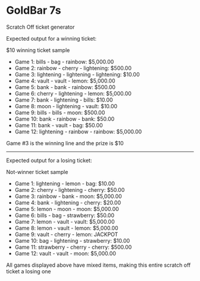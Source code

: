 # GoldBar 7s
Scratch Off ticket generator

Expected output for a winning ticket:

$10 winning ticket sample
- Game 1: bills - bag - rainbow: $5,000.00
- Game 2: rainbow - cherry - lightening: $500.00
- Game 3: lightening - lightening - lightening: $10.00
- Game 4: vault - vault - lemon: $5,000.00
- Game 5: bank - bank - rainbow: $500.00
- Game 6: cherry - lightening - lemon: $5,000.00
- Game 7: bank - lightening - bills: $10.00
- Game 8: moon - lightening - vault: $10.00
- Game 9: bills - bills - moon: $500.00
- Game 10: bank - rainbow - bank: $50.00
- Game 11: bank - vault - bag: $50.00
- Game 12: lightening - rainbow - rainbow: $5,000.00

Game #3 is the winning line and the prize is $10


------------------------------------------------------------

Expected output for a losing ticket:

Not-winner ticket sample
- Game 1: lightening - lemon - bag: $10.00
- Game 2: cherry - lightening - cherry: $50.00
- Game 3: rainbow - bank - moon: $5,000.00
- Game 4: bank - lightening - cherry: $20.00
- Game 5: lemon - moon - moon: $5,000.00
- Game 6: bills - bag - strawberry: $50.00
- Game 7: lemon - vault - vault: $5,000.00
- Game 8: lemon - vault - lemon: $5,000.00
- Game 9: vault - cherry - lemon: JACKPOT
- Game 10: bag - lightening - strawberry: $10.00
- Game 11: strawberry - cherry - cherry: $500.00
- Game 12: vault - vault - moon: $5,000.00

All games displayed above have mixed items, making this entire scratch off ticket a losing one